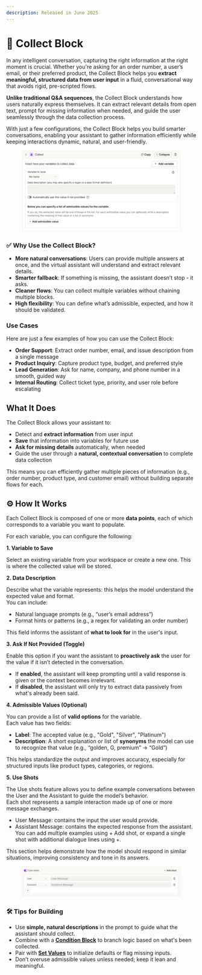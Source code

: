 ```yaml
---
description: Released in June 2025
---
```


# 🧪 Collect Block

In any intelligent conversation, capturing the right information at the right moment is crucial. Whether you're asking for an order number, a user’s email, or their preferred product, the Collect Block helps you **extract meaningful, structured data from user input** in a fluid, conversational way that avoids rigid, pre-scripted flows.

**Unlike traditional Q\&A sequences**, the Collect Block understands how users naturally express themselves. It can extract relevant details from open text, prompt for missing information when needed, and guide the user seamlessly through the data collection process.&#x20;

With just a few configurations, the Collect Block helps you build smarter conversations, enabling your assistant to gather information efficiently while keeping interactions dynamic, natural, and user-friendly.

<figure><img src="../../../.gitbook/assets/Screenshot 2025-07-07 alle 14.36.41.png" alt=""><figcaption></figcaption></figure>

### ✅ Why Use the Collect Block?

* **More natural conversations**: Users can provide multiple answers at once, and the virtual assistant will understand and extract relevant details.
* **Smarter fallback**: If something is missing, the assistant doesn’t stop - it asks.
* **Cleaner flows**: You can collect multiple variables without chaining multiple blocks.
* **High flexibility**: You can define what’s admissible, expected, and how it should be validated.

### Use Cases

Here are just a few examples of how you can use the Collect Block:

* **Order Support**: Extract order number, email, and issue description from a single message
* **Product Inquiry**: Capture product type, budget, and preferred style
* **Lead Generation**: Ask for name, company, and phone number in a smooth, guided way
* **Internal Routing**: Collect ticket type, priority, and user role before escalating

## What It Does

The Collect Block allows your assistant to:

* Detect and **extract information** from user input
* **Save** that information into variables for future use
* **Ask for missing details** automatically, when needed
* Guide the user through a **natural, contextual conversation** to complete data collection

This means you can efficiently gather multiple pieces of information (e.g., order number, product type, and customer email) without building separate flows for each.

## ⚙️ How It Works

Each Collect Block is composed of one or more **data points**, each of which corresponds to a variable you want to populate.

For each variable, you can configure the following:

**1. Variable to Save**

Select an existing variable from your workspace or create a new one. This is where the collected value will be stored.

**2. Data Description**

Describe what the variable represents: this helps the model understand the expected value and format.\
You can include:

* Natural language prompts (e.g., “user’s email address”)
* Format hints or patterns (e.g., a regex for validating an order number)

This field informs the assistant of **what to look for** in the user's input.

**3. Ask If Not Provided (Toggle)**

Enable this option if you want the assistant to **proactively ask** the user for the value if it isn’t detected in the conversation.

* If **enabled**, the assistant will keep prompting until a valid response is given or the context becomes irrelevant.
* If **disabled**, the assistant will only try to extract data passively from what's already been said.

**4. Admissible Values (Optional)**

You can provide a list of **valid options** for the variable.\
Each value has two fields:

* **Label**: The accepted value (e.g., "Gold", "Silver", "Platinum")
* **Description**: A short explanation or list of **synonyms** the model can use to recognize that value (e.g., “golden, G, premium” → “Gold”)

This helps standardize the output and improves accuracy, especially for structured inputs like product types, categories, or regions.

**5. Use Shots**

The Use shots feature allows you to define example conversations between the User and the Assistant to guide the model’s behavior.\
Each shot represents a sample interaction made up of one or more message exchanges.

* User Message: contains the input the user would provide.
* Assistant Message: contains the expected response from the assistant.\
  You can add multiple examples using + Add shot, or expand a single shot with additional dialogue lines using +.

This section helps demonstrate how the model should respond in similar situations, improving consistency and tone in its answers.

<figure><img src="../../../.gitbook/assets/use shots.png" alt=""><figcaption></figcaption></figure>

### 🛠️ Tips for Building

* Use **simple, natural descriptions** in the prompt to guide what the assistant should collect.
* Combine with a [**Condition Block**](condition-block.md) to branch logic based on what's been collected.
* Pair with [**Set Values**](set-values-block.md) to initialize defaults or flag missing inputs.
* Don’t overuse admissible values unless needed; keep it lean and meaningful.
